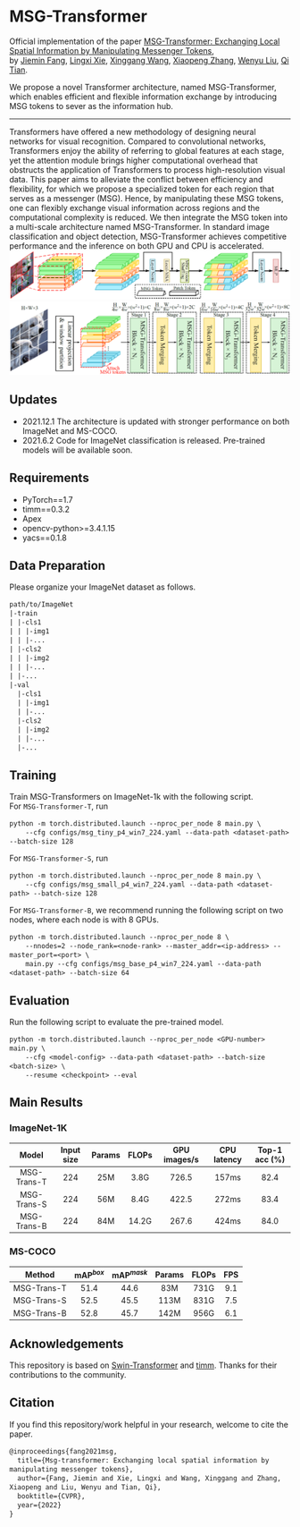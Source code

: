 # MSG-Transformer

Official implementation of the paper [MSG-Transformer: Exchanging Local Spatial Information by Manipulating Messenger Tokens](https://arxiv.org/abs/2105.15168),  
by [Jiemin Fang](https://jaminfong.cn/), [Lingxi Xie](http://lingxixie.com/), [Xinggang Wang](https://xinggangw.info/), [Xiaopeng Zhang](https://sites.google.com/site/zxphistory/), [Wenyu Liu](http://eic.hust.edu.cn/professor/liuwenyu/), [Qi Tian](https://scholar.google.com/citations?hl=en&user=61b6eYkAAAAJ).

We propose a novel Transformer architecture, named MSG-Transformer, which enables efficient and flexible information exchange by introducing MSG tokens to sever as the information hub.

-----------------------------

Transformers have offered a new methodology of designing neural networks for visual recognition. Compared to convolutional networks, Transformers enjoy the ability of referring to global features at each stage, yet the attention module brings higher computational overhead that obstructs the application of Transformers to process high-resolution visual data. This paper aims to alleviate the conflict between efficiency and flexibility, for which we propose a specialized token for each region that serves as a messenger (MSG). Hence, by manipulating these MSG tokens, one can flexibly exchange visual information across regions and the computational complexity is reduced. We then integrate the MSG token into a multi-scale architecture named MSG-Transformer. In standard image classification and object detection, MSG-Transformer achieves competitive performance and the inference on both GPU and CPU is accelerated.
![block](./imgs/block.png)
![arch](./imgs/arch.png)

## Updates
* 2021.12.1 The architecture is updated with stronger performance on both ImageNet and MS-COCO.
* 2021.6.2 Code for ImageNet classification is released. Pre-trained models will be available soon. 

## Requirements
* PyTorch==1.7
* timm==0.3.2
* Apex
* opencv-python>=3.4.1.15
* yacs==0.1.8

## Data Preparation
Please organize your ImageNet dataset as follows.
```
path/to/ImageNet
|-train
| |-cls1
| | |-img1
| | |-...
| |-cls2
| | |-img2
| | |-...
| |-...
|-val
  |-cls1
  | |-img1
  | |-...
  |-cls2
  | |-img2
  | |-...
  |-...
```

## Training
Train MSG-Transformers on ImageNet-1k with the following script.  
For `MSG-Transformer-T`, run
```
python -m torch.distributed.launch --nproc_per_node 8 main.py \
    --cfg configs/msg_tiny_p4_win7_224.yaml --data-path <dataset-path> --batch-size 128
```
For `MSG-Transformer-S`, run
```
python -m torch.distributed.launch --nproc_per_node 8 main.py \
    --cfg configs/msg_small_p4_win7_224.yaml --data-path <dataset-path> --batch-size 128
```
For `MSG-Transformer-B`, we recommend running the following script on two nodes, where each node is with 8 GPUs.
```
python -m torch.distributed.launch --nproc_per_node 8 \
    --nnodes=2 --node_rank=<node-rank> --master_addr=<ip-address> --master_port=<port> \
    main.py --cfg configs/msg_base_p4_win7_224.yaml --data-path <dataset-path> --batch-size 64
```

## Evaluation
Run the following script to evaluate the pre-trained model.
```
python -m torch.distributed.launch --nproc_per_node <GPU-number> main.py \
    --cfg <model-config> --data-path <dataset-path> --batch-size <batch-size> \
    --resume <checkpoint> --eval
```

## Main Results
### ImageNet-1K
| **Model** | **Input size** | **Params** | **FLOPs** | **GPU images/s** | **CPU latency** | Top-1 acc (%) |
|:-:|:-:|:-:|:-:|:-:|:-:|:-:|
| MSG-Trans-T | 224 | 25M  | 3.8G | 726.5 | 157ms  | 82.4 |
| MSG-Trans-S | 224 | 56M  | 8.4G | 422.5 | 272ms  | 83.4 |
| MSG-Trans-B | 224 | 84M  | 14.2G  | 267.6 | 424ms  | 84.0 |
### MS-COCO
| **Method** | **mAP<sup>*box*** | **mAP<sup>*mask*** | **Params** | **FLOPs** | **FPS** |
|:-:|:-:|:-:|:-:|:-:|:-:|
| MSG-Trans-T  | 51.4        | 44.6         | 83M        | 731G      | 9.1     |
| MSG-Trans-S  | 52.5        | 45.5         | 113M       | 831G      | 7.5     |
| MSG-Trans-B  | 52.8        | 45.7         | 142M       | 956G      | 6.1     |

## Acknowledgements
This repository is based on [Swin-Transformer](https://github.com/microsoft/Swin-Transformer) and [timm](https://github.com/rwightman/pytorch-image-models/). Thanks for their contributions to the community.

## Citation
If you find this repository/work helpful in your research, welcome to cite the paper.
```
@inproceedings{fang2021msg,
  title={Msg-transformer: Exchanging local spatial information by manipulating messenger tokens},
  author={Fang, Jiemin and Xie, Lingxi and Wang, Xinggang and Zhang, Xiaopeng and Liu, Wenyu and Tian, Qi},
  booktitle={CVPR},
  year={2022}
}
```
